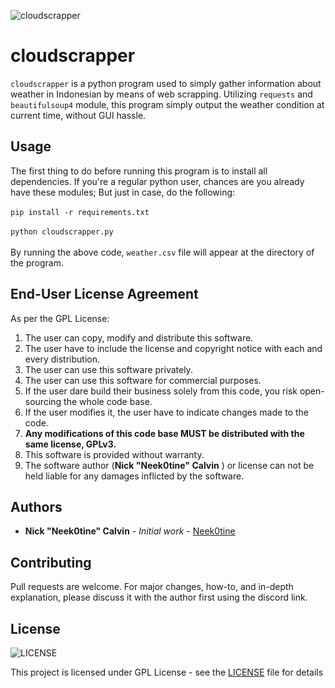 
![cloudscrapper](https://github.com/Neek0tine/cloudscrapper/blob/main/assets/repository.png)

# cloudscrapper

`cloudscrapper` is a python program used to simply gather information about weather in Indonesian by means of web scrapping. 
Utilizing `requests` and `beautifulsoup4` module, this program simply output the weather condition at current time, without GUI hassle. 

## Usage
The first thing to do before running this program is to install all dependencies. If you're a regular python user, chances are you already
have these modules; But just in case, do the following: <br><br>
```pip install -r requirements.txt``` 
<br><br>
```python cloudscrapper.py```
<br><br>
By running the above code, ```weather.csv``` file will appear at the directory of the program.


## End-User License Agreement

As per the GPL License:

1. The user can copy, modify and distribute this software.
2. The user have to include the license and copyright notice with each and every distribution.
3. The user can use this software privately.
4. The user can use this software for commercial purposes.
5. If the user dare build their business solely from this code, you risk open-sourcing the whole code base.
6. If the user modifies it, the user have to indicate changes made to the code.
7. <b>Any modifications of this code base MUST be distributed with the same license, GPLv3.</b>
8. This software is provided without warranty.
9. The software author (**Nick "Neek0tine" Calvin** ) or license can not be held liable for any damages inflicted by the software.

## Authors

* **Nick "Neek0tine" Calvin** - *Initial work* - [Neek0tine](https://github.com/Neek0tine)

## Contributing

Pull requests are welcome. For major changes, how-to, and in-depth explanation, please discuss it with the author first using the discord link.

## License

![LICENSE](https://img.shields.io/github/license/neek0tine/cloudscrapper?style=flat-square)

This project is licensed under GPL License - see the [LICENSE](https://github.com/Neek0tine/cloudscrapper/blob/master/LICENSE) file for details
